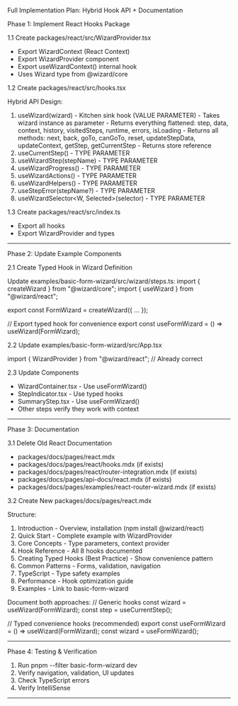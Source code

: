   Full Implementation Plan: Hybrid Hook API + Documentation

  Phase 1: Implement React Hooks Package

  1.1 Create packages/react/src/WizardProvider.tsx

  - Export WizardContext (React Context)
  - Export WizardProvider component
  - Export useWizardContext<W>() internal hook
  - Uses Wizard type from @wizard/core

  1.2 Create packages/react/src/hooks.tsx

  Hybrid API Design:

  1. useWizard(wizard) - Kitchen sink hook (VALUE PARAMETER)
    - Takes wizard instance as parameter
    - Returns everything flattened: step, data, context, history, visitedSteps, runtime, errors, isLoading
    - Returns all methods: next, back, goTo, canGoTo, reset, updateStepData, updateContext, getStep, getCurrentStep
    - Returns store reference
  2. useCurrentStep<W>() - TYPE PARAMETER
  3. useWizardStep<W>(stepName) - TYPE PARAMETER
  4. useWizardProgress<W>() - TYPE PARAMETER
  5. useWizardActions<W>() - TYPE PARAMETER
  6. useWizardHelpers<W>() - TYPE PARAMETER
  7. useStepError<W>(stepName?) - TYPE PARAMETER
  8. useWizardSelector<W, Selected>(selector) - TYPE PARAMETER

  1.3 Create packages/react/src/index.ts

  - Export all hooks
  - Export WizardProvider and types

  ---
  Phase 2: Update Example Components

  2.1 Create Typed Hook in Wizard Definition

  Update examples/basic-form-wizard/src/wizard/steps.ts:
  import { createWizard } from "@wizard/core";
  import { useWizard } from "@wizard/react";

  export const FormWizard = createWizard({ ... });

  // Export typed hook for convenience
  export const useFormWizard = () => useWizard(FormWizard);

  2.2 Update examples/basic-form-wizard/src/App.tsx

  import { WizardProvider } from "@wizard/react";
  // Already correct

  2.3 Update Components

  - WizardContainer.tsx - Use useFormWizard()
  - StepIndicator.tsx - Use typed hooks
  - SummaryStep.tsx - Use useFormWizard()
  - Other steps verify they work with context

  ---
  Phase 3: Documentation

  3.1 Delete Old React Documentation

  - packages/docs/pages/react.mdx
  - packages/docs/pages/react/hooks.mdx (if exists)
  - packages/docs/pages/react/router-integration.mdx (if exists)
  - packages/docs/pages/api-docs/react.mdx (if exists)
  - packages/docs/pages/examples/react-router-wizard.mdx (if exists)

  3.2 Create New packages/docs/pages/react.mdx

  Structure:
  1. Introduction - Overview, installation (npm install @wizard/react)
  2. Quick Start - Complete example with WizardProvider
  3. Core Concepts - Type parameters, context provider
  4. Hook Reference - All 8 hooks documented
  5. Creating Typed Hooks (Best Practice) - Show convenience pattern
  6. Common Patterns - Forms, validation, navigation
  7. TypeScript - Type safety examples
  8. Performance - Hook optimization guide
  9. Examples - Link to basic-form-wizard

  Document both approaches:
  // Generic hooks
  const wizard = useWizard(FormWizard);
  const step = useCurrentStep<typeof FormWizard>();

  // Typed convenience hooks (recommended)
  export const useFormWizard = () => useWizard(FormWizard);
  const wizard = useFormWizard();

  ---
  Phase 4: Testing & Verification

  1. Run pnpm --filter basic-form-wizard dev
  2. Verify navigation, validation, UI updates
  3. Check TypeScript errors
  4. Verify IntelliSense

  ---
